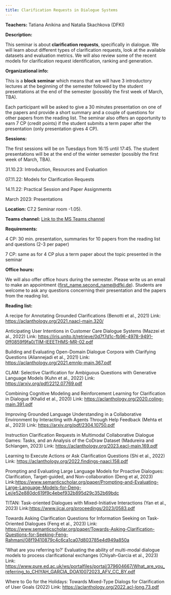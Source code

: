 ```yaml
---
title: Clarification Requests in Dialogue Systems
---
```


**Teachers:** Tatiana Anikina and Natalia Skachkova (DFKI)

**Description:**

This seminar is about **clarification requests**, specifically in dialogue. We will learn about different types of clarification requests, look at the available datasets and evaluation metrics. We will also review some of the recent models for clarification request identification, ranking and generation.

**Organizational info:**

This is a **block seminar** which means that we will have 3 introductory lectures at the beginning of the semester followed by the student presentations at the end of the semester (possibly the first week of March, TBA).
 
Each participant will be asked to give a 30 minutes presentation on one of the papers and provide a short summary and a couple of questions for other papers from the reading list. The seminar also offers an opportunity to earn 7 CP (credit points) if the student submits a term paper after the presentation (only presentation gives 4 CP).

**Sessions:** 

The first sessions will be on Tuesdays from 16:15 until 17:45. The student presentations will be at the end of the winter semester (possibly the first week of March, TBA).

31.10.23: Introduction, Resources and Evaluation

07.11.22: Models for Clarification Requests

14.11.22: Practical Session and Paper Assignments

March 2023: Presentations

**Location:** C7.2 Seminar room -1.05).


**Teams channel:** [Link to the MS Teams channel]

[Link to the MS Teams channel]: https://teams.microsoft.com/l/team/19%3agB6YrYO-zKCSpFle2zGHNXHaKSPTbEara2Igy2jjDaA1%40thread.tacv2/conversations?groupId=8b5423fc-5a73-4b68-bcb6-9895121304d9&tenantId=67610027-1ac3-49b6-8641-ccd83ce1b01f

**Requirements:**

4 CP: 30 min. presentation, summaries for 10 papers from the reading list and questions (2-3 per paper)

7 CP: same as for 4 CP plus a term paper about the topic presented in the seminar

**Office hours:**

We will also offer office hours during the semester. Please write us an email to make an appointment (first_name.second_name@dfki.de). Students are welcome to ask any questions concerning their presentation and the papers from the reading list.

**Reading list:**

A recipe for Annotating Grounded Clarifications (Benotti et al., 2021) Link: <https://aclanthology.org/2021.naacl-main.320/>

Anticipating User Intentions in Customer Care Dialogue Systems (Mazzei et al., 2022) Link: <https://iris.unito.it/retrieve/0d7f7d1c-fb96-4978-9491-0ff0859f9fa0/TIM-IEEETHMS-MR-02.pdf>

Building and Evaluating Open-Domain Dialogue Corpora with Clarifying Questions (Aliannejadi et al., 2021) Link: <https://aclanthology.org/2021.emnlp-main.367.pdf>

CLAM: Selective Clarification for Ambiguous Questions with Generative Language Models (Kuhn et al., 2022) Link: <https://arxiv.org/pdf/2212.07769.pdf>

Combining Cognitive Modeling and Reinforcement Learning for Clarification in Dialogue (Khalid et al., 2020) Link: <https://aclanthology.org/2020.coling-main.391.pdf>

Improving Grounded Language Understanding in a Collaborative Environment by 	Interacting with Agents Through Help Feedback (Mehta et al., 2023) Link: <https://arxiv.org/pdf/2304.10750.pdf>

Instruction Clarification Requests in Multimodal Collaborative Dialogue Games: Tasks, and an Analysis of the CoDraw Dataset (Madureira and Schlangen, 2023) Link: <https://aclanthology.org/2023.eacl-main.169.pdf>

Learning to Execute Actions or Ask Clarification Questions (Shi et al., 2022) Link: <https://aclanthology.org/2022.findings-naacl.158.pdf>

Prompting and Evaluating Large Language Models for Proactive Dialogues: Clarification, Target-guided, and Non-collaboration (Deng et al, 2023) Link:<https://www.semanticscholar.org/paper/Prompting-and-Evaluating-Large-Language-Models-for-Deng-Lei/e52e880dc619f9c4ebef932b895d29c352b69bdc>

TITAN: Task-oriented Dialogues with Mixed-Initiative Interactions (Yan et al., 2023) Link:<https://www.ijcai.org/proceedings/2023/0583.pdf>

Towards Asking Clarification Questions for Information Seeking on Task-Oriented Dialogues (Feng et al., 2023) Link: <https://www.semanticscholar.org/paper/Towards-Asking-Clarification-Questions-for-Seeking-Feng-Rahmani/08f19410879c4c6ca1ca07d803785e4d949a850a>

'What are you referring to?’ Evaluating the ability of multi-modal dialogue models to process clarificational exchanges (Chiyah-Garcia et al., 2023) Link: <https://www.pure.ed.ac.uk/ws/portalfiles/portal/379604667/What_are_you_referring_to_CHIYAH_GARCIA_DOA10072023_AFV_CC_BY.pdf>

Where to Go for the Holidays: Towards Mixed-Type Dialogs for Clarification of User Goals (2022) Link: <https://aclanthology.org/2022.acl-long.73.pdf>

